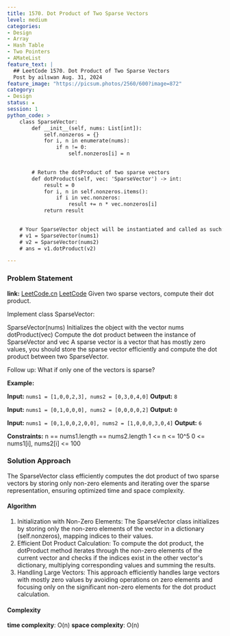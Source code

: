 ```yaml
---
title: 1570. Dot Product of Two Sparse Vectors
level: medium
categories:
- Design
- Array
- Hash Table
- Two Pointers
- AMateList
feature_text: |
  ## LeetCode 1570. Dot Product of Two Sparse Vectors
  Post by ailswan Aug. 31, 2024
feature_image: "https://picsum.photos/2560/600?image=872"
category:
- Design
status: ★
session: 1
python_code: >
    class SparseVector:
        def __init__(self, nums: List[int]):
            self.nonzeros = {}
            for i, n in enumerate(nums):
                if n != 0:
                    self.nonzeros[i] = n
            

        # Return the dotProduct of two sparse vectors
        def dotProduct(self, vec: 'SparseVector') -> int:
            result = 0
            for i, n in self.nonzeros.items():
                if i in vec.nonzeros:
                    result += n * vec.nonzeros[i]
            return result
            

    # Your SparseVector object will be instantiated and called as such:
    # v1 = SparseVector(nums1)
    # v2 = SparseVector(nums2)
    # ans = v1.dotProduct(v2)

---
```


### Problem Statement
**link:**
[LeetCode.cn](https://leetcode.cn/problems/dot-product-of-two-sparse-vectors/)
[LeetCode](https://leetcode.com/dot-product-of-two-sparse-vectors/)
Given two sparse vectors, compute their dot product.

Implement class SparseVector:

SparseVector(nums) Initializes the object with the vector nums
dotProduct(vec) Compute the dot product between the instance of SparseVector and vec
A sparse vector is a vector that has mostly zero values, you should store the sparse vector efficiently and compute the dot product between two SparseVector.

Follow up: What if only one of the vectors is sparse?

**Example:**

**Input:** `nums1 = [1,0,0,2,3], nums2 = [0,3,0,4,0]`
**Output:** `8`

**Input:** `nums1 = [0,1,0,0,0], nums2 = [0,0,0,0,2]`
**Output:** `0`

**Input:** `nums1 = [0,1,0,0,2,0,0], nums2 = [1,0,0,0,3,0,4]`
**Output:** `6`

**Constraints:**
n == nums1.length == nums2.length
1 <= n <= 10^5
0 <= nums1[i], nums2[i] <= 100

### Solution Approach
The SparseVector class efficiently computes the dot product of two sparse vectors by storing only non-zero elements and iterating over the sparse representation, ensuring optimized time and space complexity.

#### Algorithm
1. Initialization with Non-Zero Elements: The SparseVector class initializes by storing only the non-zero elements of the vector in a dictionary (self.nonzeros), mapping indices to their values.
2. Efficient Dot Product Calculation: To compute the dot product, the dotProduct method iterates through the non-zero elements of the current vector and checks if the indices exist in the other vector's dictionary, multiplying corresponding values and summing the results.
3. Handling Large Vectors: This approach efficiently handles large vectors with mostly zero values by avoiding operations on zero elements and focusing only on the significant non-zero elements for the dot product calculation.
#### Complexity
 **time complexity**: O(n)
 **space complexity**: O(n)